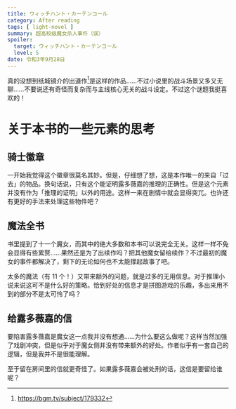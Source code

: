 ```yaml
---
title: ウィッチハント・カーテンコール
category: After reading
tags: [ light-novel ]
summary: 超高校级魔女杀人事件（误）
spoiler:
  target: ウィッチハント・カーテンコール
  level: 5
date: 令和3年9月28日
---
```


真的没想到纸城镜介的出道作[^1]是这样的作品……不过小说里的战斗场景又多又无聊……不要说还有奇怪而复杂而与主线核心无关的战斗设定。不过这个谜题我挺喜欢的！

# 关于本书的一些元素的思考

## 骑士徽章

一开始我觉得这个徽章很莫名其妙。但是，仔细想了想，这是本作唯一的来自「过去」的物品。换句话说，只有这个能证明露多薇嘉的推理的正确性。但是这个元素并没有作为「推理的证明」以外的用途。这样一来在剧情中就会显得突兀。也许还有更好的手法来处理这些物件吧？

## 魔法全书

书里提到了十一个魔女，而其中的绝大多数和本书可以说完全无关。这样一样不免会显得有些累赘……果然还是为了出续作吗？把其他魔女留给续作？不过最初的魔女的事件都解决了，剩下的无论如何也不太能撑起故事了吧。

太多的魔法（有 11 个！）又带来额外的问题，就是过多的无用信息。对于推理小说来说这可不是什么好的策略。恰到好处的信息才是拼图游戏的乐趣，多出来用不到的部分不是太可怜了吗？

## 给露多薇嘉的信

要陷害露多薇嘉是魔女这一点我并没有想通……为什么要这么做呢？这样当然加强了戏剧冲突，但是似乎对于魔女侧并没有带来额外的好处。作者似乎有一套自己的逻辑，但是我并不是很能理解。

至于留在房间里的信就更奇怪了。如果露多薇嘉会被处刑的话，这信是要留给谁呢？

[^1]: https://bgm.tv/subject/179332
